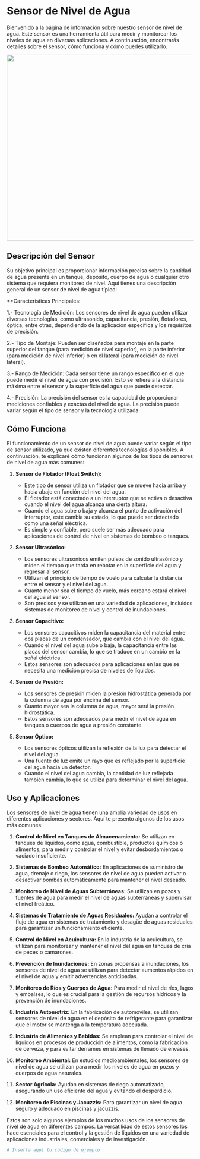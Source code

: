 # Sensor de Nivel de Agua

Bienvenido a la página de información sobre nuestro sensor de nivel de agua. Este sensor es una herramienta útil para medir y monitorear los niveles de agua en diversas aplicaciones. A continuación, encontrarás detalles sobre el sensor, cómo funciona y cómo puedes utilizarlo.

<img src="https://i.ytimg.com/vi/oCrySFQ1Pq4/maxresdefault.jpg" width="750" height="500">


## Descripción del Sensor

Su objetivo principal es proporcionar información precisa sobre la cantidad de agua presente en un tanque, depósito, cuerpo de agua o cualquier otro sistema que requiera monitoreo de nivel. Aquí tienes una descripción general de un sensor de nivel de agua típico:

**Características Principales:

  1.- Tecnología de Medición: Los sensores de nivel de agua pueden utilizar diversas tecnologías, como ultrasonido, capacitancia, presión, flotadores, óptica, entre otras, dependiendo de la aplicación específica y los requisitos de precisión.

  2.- Tipo de Montaje: Pueden ser diseñados para montaje en la parte superior del tanque (para medición de nivel superior), en la parte inferior (para medición de nivel inferior) o en el lateral (para medición de nivel lateral).

  3.- Rango de Medición: Cada sensor tiene un rango específico en el que puede medir el nivel de agua con precisión. Esto se refiere a la distancia máxima entre el sensor y la superficie del agua que puede detectar.

  4.- Precisión: La precisión del sensor es la capacidad de proporcionar mediciones confiables y exactas del nivel de agua. La precisión puede variar según el tipo de sensor y la tecnología utilizada.

## Cómo Funciona

El funcionamiento de un sensor de nivel de agua puede variar según el tipo de sensor utilizado, ya que existen diferentes tecnologías disponibles. A continuación, te explicaré cómo funcionan algunos de los tipos de sensores de nivel de agua más comunes:

1. **Sensor de Flotador (Float Switch):**
   - Este tipo de sensor utiliza un flotador que se mueve hacia arriba y hacia abajo en función del nivel del agua. 
   - El flotador está conectado a un interruptor que se activa o desactiva cuando el nivel del agua alcanza una cierta altura.
   - Cuando el agua sube o baja y alcanza el punto de activación del interruptor, este cambia su estado, lo que puede ser detectado como una señal eléctrica.
   - Es simple y confiable, pero suele ser más adecuado para aplicaciones de control de nivel en sistemas de bombeo o tanques.

2. **Sensor Ultrasónico:**
   - Los sensores ultrasónicos emiten pulsos de sonido ultrasónico y miden el tiempo que tarda en rebotar en la superficie del agua y regresar al sensor.
   - Utilizan el principio de tiempo de vuelo para calcular la distancia entre el sensor y el nivel del agua.
   - Cuanto menor sea el tiempo de vuelo, más cercano estará el nivel del agua al sensor.
   - Son precisos y se utilizan en una variedad de aplicaciones, incluidos sistemas de monitoreo de nivel y control de inundaciones.

3. **Sensor Capacitivo:**
   - Los sensores capacitivos miden la capacitancia del material entre dos placas de un condensador, que cambia con el nivel del agua.
   - Cuando el nivel del agua sube o baja, la capacitancia entre las placas del sensor cambia, lo que se traduce en un cambio en la señal eléctrica.
   - Estos sensores son adecuados para aplicaciones en las que se necesita una medición precisa de niveles de líquidos.

4. **Sensor de Presión:**
   - Los sensores de presión miden la presión hidrostática generada por la columna de agua por encima del sensor.
   - Cuanto mayor sea la columna de agua, mayor será la presión hidrostática.
   - Estos sensores son adecuados para medir el nivel de agua en tanques o cuerpos de agua a presión constante.

5. **Sensor Óptico:**
   - Los sensores ópticos utilizan la reflexión de la luz para detectar el nivel del agua.
   - Una fuente de luz emite un rayo que es reflejado por la superficie del agua hacia un detector.
   - Cuando el nivel del agua cambia, la cantidad de luz reflejada también cambia, lo que se utiliza para determinar el nivel del agua.


## Uso y Aplicaciones

Los sensores de nivel de agua tienen una amplia variedad de usos en diferentes aplicaciones y sectores. Aquí te presento algunos de los usos más comunes:

1. **Control de Nivel en Tanques de Almacenamiento:** Se utilizan en tanques de líquidos, como agua, combustible, productos químicos o alimentos, para medir y controlar el nivel y evitar desbordamientos o vaciado insuficiente.

2. **Sistemas de Bombeo Automático:** En aplicaciones de suministro de agua, drenaje o riego, los sensores de nivel de agua pueden activar o desactivar bombas automáticamente para mantener el nivel deseado.

3. **Monitoreo de Nivel de Aguas Subterráneas:** Se utilizan en pozos y fuentes de agua para medir el nivel de aguas subterráneas y supervisar el nivel freático.

4. **Sistemas de Tratamiento de Aguas Residuales:** Ayudan a controlar el flujo de agua en sistemas de tratamiento y desagüe de aguas residuales para garantizar un funcionamiento eficiente.

5. **Control de Nivel en Acuicultura:** En la industria de la acuicultura, se utilizan para monitorear y mantener el nivel del agua en tanques de cría de peces o camarones.

6. **Prevención de Inundaciones:** En zonas propensas a inundaciones, los sensores de nivel de agua se utilizan para detectar aumentos rápidos en el nivel de agua y emitir advertencias anticipadas.

7. **Monitoreo de Ríos y Cuerpos de Agua:** Para medir el nivel de ríos, lagos y embalses, lo que es crucial para la gestión de recursos hídricos y la prevención de inundaciones.

8. **Industria Automotriz:** En la fabricación de automóviles, se utilizan sensores de nivel de agua en el depósito de refrigerante para garantizar que el motor se mantenga a la temperatura adecuada.

9. **Industria de Alimentos y Bebidas:** Se emplean para controlar el nivel de líquidos en procesos de producción de alimentos, como la fabricación de cerveza, y para evitar derrames en sistemas de llenado de envases.

10. **Monitoreo Ambiental:** En estudios medioambientales, los sensores de nivel de agua se utilizan para medir los niveles de agua en pozos y cuerpos de agua naturales.

11. **Sector Agrícola:** Ayudan en sistemas de riego automatizado, asegurando un uso eficiente del agua y evitando el desperdicio.

12. **Monitoreo de Piscinas y Jacuzzis:** Para garantizar un nivel de agua seguro y adecuado en piscinas y jacuzzis.

Estos son solo algunos ejemplos de los muchos usos de los sensores de nivel de agua en diferentes campos. La versatilidad de estos sensores los hace esenciales para el control y la gestión de líquidos en una variedad de aplicaciones industriales, comerciales y de investigación.
```python
# Inserta aquí tu código de ejemplo
